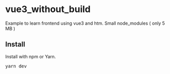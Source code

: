 # vue3_without_build
Example to learn frontend using vue3 and htm. Small node_modules ( only 5 MB )
## Install
Install with npm or Yarn.
<pre>
yarn dev
</pre>


